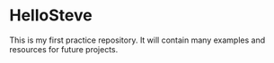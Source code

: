 # HelloSteve
This is my first practice repository. It will contain many examples and resources for future projects. 
